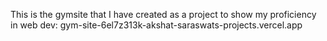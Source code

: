 This is the gymsite that I have created as a project to show my proficiency in web dev: gym-site-6el7z313k-akshat-saraswats-projects.vercel.app
